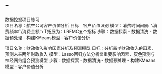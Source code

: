 # -
数据挖掘项目练习  
项目名称：航空公司客户价值分析
目标：客户价值识别
模型：消费时间间隔r \消费频率f \消费金额m
      Ť拓展为：LRFMC五个指标
步骤：数据探索 - 数据清洗 - 数据预处理 - 构建KMeans模型 - 客户价值分析

项目名称：财政收入影响因素分析及预测模型
目标：分析影响财政收入的因素，预测未来两年财政收入
模型：Lasso回归方法分析出重要影响因素，灰色预测与神经网络组合预测模型
步骤：数据探索 - 数据清洗 - 数据预处理 - 构建KMeans模型 - 客户价值分析
